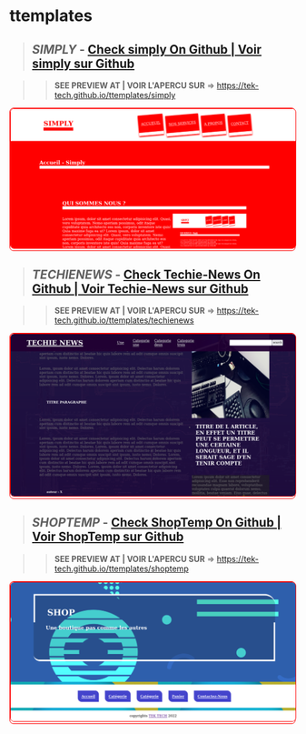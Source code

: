 # ttemplates


>## *SIMPLY* - <a href='https://github.com/Tek-Tech/ttemplates/tree/master/simply'>Check simply On Github | Voir simply sur Github</a>

>>**SEE PREVIEW AT | VOIR L'APERCU SUR** => <a href='https://tek-tech.github.io/ttemplates/simply'>https://tek-tech.github.io/ttemplates/simply</a>
<div style='border-radius:0.5em;border:1px solid red'>
   <img style='border-radius:0.5em;border:1px solid red' src='simply/simply.png'/>
</div>


>## *TECHIENEWS* - <a href='https://github.com/Tek-Tech/ttemplates/tree/master/techienews'>Check Techie-News On Github | Voir Techie-News sur Github</a>

>>**SEE PREVIEW AT | VOIR L'APERCU SUR** => <a href='https://tek-tech.github.io/ttemplates/techienews'>https://tek-tech.github.io/ttemplates/techienews</a>
<div style='border-radius:0.5em;border:1px solid red'>
   <img style='border-radius:0.5em;border:1px solid red' src='techienews/techie.png'/>
</div>



>## *SHOPTEMP* - <a href='https://github.com/Tek-Tech/ttemplates/tree/master/shoptemp'>Check ShopTemp On Github | Voir ShopTemp sur Github</a>

>>**SEE PREVIEW AT | VOIR L'APERCU SUR** => <a href='https://tek-tech.github.io/ttemplates/shoptemp'>https://tek-tech.github.io/ttemplates/shoptemp</a>
<div style='border-radius:0.5em;border:1px solid red'>
   <img style='border-radius:0.5em;border:1px solid red' src='shoptemp/shoptem.png'/>
</div>

